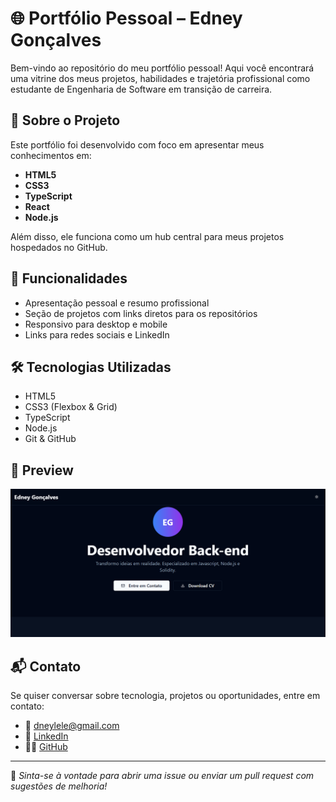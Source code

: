 # 🌐 Portfólio Pessoal – Edney Gonçalves

Bem-vindo ao repositório do meu portfólio pessoal! Aqui você encontrará uma vitrine dos meus projetos, habilidades e trajetória profissional como estudante de Engenharia de Software em transição de carreira.

## 🚀 Sobre o Projeto

Este portfólio foi desenvolvido com foco em apresentar meus conhecimentos em:

- **HTML5**
- **CSS3**
- **TypeScript**
- **React**
- **Node.js** 

Além disso, ele funciona como um hub central para meus projetos hospedados no GitHub.

## 📌 Funcionalidades

- Apresentação pessoal e resumo profissional
- Seção de projetos com links diretos para os repositórios
- Responsivo para desktop e mobile
- Links para redes sociais e LinkedIn

## 🛠️ Tecnologias Utilizadas

- HTML5
- CSS3 (Flexbox & Grid)
- TypeScript
- Node.js
- Git & GitHub

## 📸 Preview

![screenshot do portfólio](https://raw.githubusercontent.com/Edney-Goncalves/Portfolio-Edney-Goncalves/main/assets/img/tela_portfolio.PNG)

> 

## 📬 Contato

Se quiser conversar sobre tecnologia, projetos ou oportunidades, entre em contato:

- 📧 dneylele@gmail.com  
- 🔗 [LinkedIn](https://www.linkedin.com/in/edney-gon%C3%A7alves10/)  
- 🧑‍💻 [GitHub](https://github.com/seuusuario)

---

📌 *Sinta-se à vontade para abrir uma issue ou enviar um pull request com sugestões de melhoria!*

